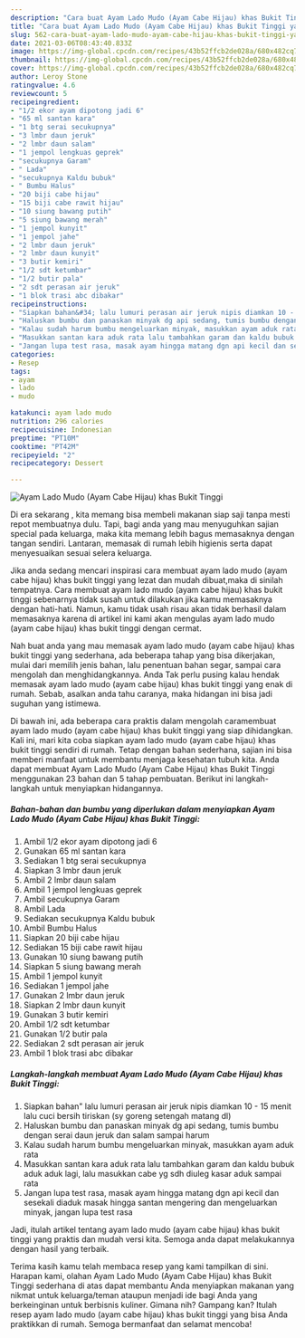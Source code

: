 ```yaml
---
description: "Cara buat Ayam Lado Mudo (Ayam Cabe Hijau) khas Bukit Tinggi yang nikmat Untuk Jualan"
title: "Cara buat Ayam Lado Mudo (Ayam Cabe Hijau) khas Bukit Tinggi yang nikmat Untuk Jualan"
slug: 562-cara-buat-ayam-lado-mudo-ayam-cabe-hijau-khas-bukit-tinggi-yang-nikmat-untuk-jualan
date: 2021-03-06T08:43:40.833Z
image: https://img-global.cpcdn.com/recipes/43b52ffcb2de028a/680x482cq70/ayam-lado-mudo-ayam-cabe-hijau-khas-bukit-tinggi-foto-resep-utama.jpg
thumbnail: https://img-global.cpcdn.com/recipes/43b52ffcb2de028a/680x482cq70/ayam-lado-mudo-ayam-cabe-hijau-khas-bukit-tinggi-foto-resep-utama.jpg
cover: https://img-global.cpcdn.com/recipes/43b52ffcb2de028a/680x482cq70/ayam-lado-mudo-ayam-cabe-hijau-khas-bukit-tinggi-foto-resep-utama.jpg
author: Leroy Stone
ratingvalue: 4.6
reviewcount: 5
recipeingredient:
- "1/2 ekor ayam dipotong jadi 6"
- "65 ml santan kara"
- "1 btg serai secukupnya"
- "3 lmbr daun jeruk"
- "2 lmbr daun salam"
- "1 jempol lengkuas geprek"
- "secukupnya Garam"
- " Lada"
- "secukupnya Kaldu bubuk"
- " Bumbu Halus"
- "20 biji cabe hijau"
- "15 biji cabe rawit hijau"
- "10 siung bawang putih"
- "5 siung bawang merah"
- "1 jempol kunyit"
- "1 jempol jahe"
- "2 lmbr daun jeruk"
- "2 lmbr daun kunyit"
- "3 butir kemiri"
- "1/2 sdt ketumbar"
- "1/2 butir pala"
- "2 sdt perasan air jeruk"
- "1 blok trasi abc dibakar"
recipeinstructions:
- "Siapkan bahan&#34; lalu lumuri perasan air jeruk nipis diamkan 10 - 15 menit lalu cuci bersih tiriskan (sy goreng setengah matang dl)"
- "Haluskan bumbu dan panaskan minyak dg api sedang, tumis bumbu dengan serai daun jeruk dan salam sampai harum"
- "Kalau sudah harum bumbu mengeluarkan minyak, masukkan ayam aduk rata"
- "Masukkan santan kara aduk rata lalu tambahkan garam dan kaldu bubuk aduk aduk lagi, lalu masukkan cabe yg sdh diuleg kasar aduk sampai rata"
- "Jangan lupa test rasa, masak ayam hingga matang dgn api kecil dan sesekali diaduk masak hingga santan mengering dan mengeluarkan minyak, jangan lupa test rasa"
categories:
- Resep
tags:
- ayam
- lado
- mudo

katakunci: ayam lado mudo 
nutrition: 296 calories
recipecuisine: Indonesian
preptime: "PT10M"
cooktime: "PT42M"
recipeyield: "2"
recipecategory: Dessert

---
```



![Ayam Lado Mudo (Ayam Cabe Hijau) khas Bukit Tinggi](https://img-global.cpcdn.com/recipes/43b52ffcb2de028a/680x482cq70/ayam-lado-mudo-ayam-cabe-hijau-khas-bukit-tinggi-foto-resep-utama.jpg)

Di era  sekarang , kita memang bisa membeli makanan siap saji tanpa mesti repot membuatnya dulu. Tapi, bagi anda yang mau menyuguhkan sajian special pada keluarga, maka kita memang lebih bagus memasaknya dengan tangan sendiri. Lantaran, memasak di rumah lebih higienis serta dapat menyesuaikan sesuai selera keluarga.

Jika anda sedang mencari inspirasi cara membuat ayam lado mudo (ayam cabe hijau) khas bukit tinggi yang lezat dan mudah dibuat,maka di sinilah tempatnya. Cara membuat ayam lado mudo (ayam cabe hijau) khas bukit tinggi  sebenarnya tidak susah untuk dilakukan jika kamu memasaknya dengan hati-hati. Namun, kamu tidak usah risau akan tidak berhasil dalam memasaknya 
karena di artikel ini kami akan mengulas ayam lado mudo (ayam cabe hijau) khas bukit tinggi dengan cermat.  



Nah buat anda yang mau memasak ayam lado mudo (ayam cabe hijau) khas bukit tinggi yang sederhana, ada beberapa tahap yang bisa dikerjakan, mulai dari memilih jenis bahan, lalu penentuan bahan segar, sampai cara mengolah dan menghidangkannya. Anda Tak perlu pusing kalau hendak memasak ayam lado mudo (ayam cabe hijau) khas bukit tinggi yang enak di rumah. Sebab, asalkan anda  tahu caranya, maka hidangan ini bisa jadi suguhan yang istimewa.

Di bawah ini, ada beberapa cara praktis  dalam mengolah caramembuat ayam lado mudo (ayam cabe hijau) khas bukit tinggi yang siap dihidangkan. Kali ini, mari kita coba siapkan ayam lado mudo (ayam cabe hijau) khas bukit tinggi sendiri di rumah. Tetap dengan bahan sederhana, sajian ini bisa memberi manfaat untuk membantu menjaga kesehatan tubuh kita. Anda dapat membuat Ayam Lado Mudo (Ayam Cabe Hijau) khas Bukit Tinggi menggunakan 23 bahan dan 5 tahap pembuatan. Berikut ini langkah-langkah untuk menyiapkan hidangannya.

<!--inarticleads1-->

##### Bahan-bahan dan bumbu yang diperlukan dalam menyiapkan Ayam Lado Mudo (Ayam Cabe Hijau) khas Bukit Tinggi:

1. Ambil 1/2 ekor ayam dipotong jadi 6
1. Gunakan 65 ml santan kara
1. Sediakan 1 btg serai secukupnya
1. Siapkan 3 lmbr daun jeruk
1. Ambil 2 lmbr daun salam
1. Ambil 1 jempol lengkuas geprek
1. Ambil secukupnya Garam
1. Ambil  Lada
1. Sediakan secukupnya Kaldu bubuk
1. Ambil  Bumbu Halus
1. Siapkan 20 biji cabe hijau
1. Sediakan 15 biji cabe rawit hijau
1. Gunakan 10 siung bawang putih
1. Siapkan 5 siung bawang merah
1. Ambil 1 jempol kunyit
1. Sediakan 1 jempol jahe
1. Gunakan 2 lmbr daun jeruk
1. Siapkan 2 lmbr daun kunyit
1. Gunakan 3 butir kemiri
1. Ambil 1/2 sdt ketumbar
1. Gunakan 1/2 butir pala
1. Sediakan 2 sdt perasan air jeruk
1. Ambil 1 blok trasi abc dibakar




<!--inarticleads2-->

##### Langkah-langkah membuat Ayam Lado Mudo (Ayam Cabe Hijau) khas Bukit Tinggi:

1. Siapkan bahan&#34; lalu lumuri perasan air jeruk nipis diamkan 10 - 15 menit lalu cuci bersih tiriskan (sy goreng setengah matang dl)
1. Haluskan bumbu dan panaskan minyak dg api sedang, tumis bumbu dengan serai daun jeruk dan salam sampai harum
1. Kalau sudah harum bumbu mengeluarkan minyak, masukkan ayam aduk rata
1. Masukkan santan kara aduk rata lalu tambahkan garam dan kaldu bubuk aduk aduk lagi, lalu masukkan cabe yg sdh diuleg kasar aduk sampai rata
1. Jangan lupa test rasa, masak ayam hingga matang dgn api kecil dan sesekali diaduk masak hingga santan mengering dan mengeluarkan minyak, jangan lupa test rasa




Jadi, itulah artikel tentang  ayam lado mudo (ayam cabe hijau) khas bukit tinggi  yang praktis dan mudah versi kita. Semoga anda dapat melakukannya dengan hasil yang terbaik. 

Terima kasih kamu telah membaca resep yang kami tampilkan di sini. Harapan kami, olahan  Ayam Lado Mudo (Ayam Cabe Hijau) khas Bukit Tinggi sederhana di atas dapat membantu Anda menyiapkan makanan yang nikmat untuk keluarga/teman ataupun menjadi ide bagi Anda yang berkeinginan untuk berbisnis kuliner. Gimana nih? Gampang kan? Itulah resep ayam lado mudo (ayam cabe hijau) khas bukit tinggi yang bisa Anda praktikkan di rumah. Semoga bermanfaat dan selamat mencoba!

